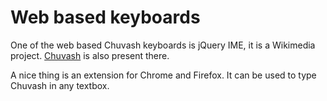 Web based keyboards
====

One of the web based Chuvash keyboards is jQuery IME, it is a Wikimedia project. [Chuvash](https://github.com/wikimedia/jquery.ime/tree/master/rules/cv) is also present there. 

A nice thing is an extension for Chrome and Firefox. It can be used to type Chuvash in any textbox.